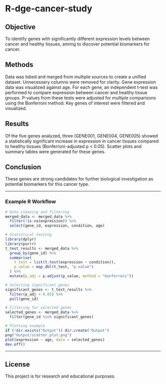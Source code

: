 # R-dge-cancer-study

## Objective
To identify genes with significantly different expression levels between cancer and healthy tissues, aiming to discover potential biomarkers for cancer.

## Methods
Data was tidied and merged from multiple sources to create a unified dataset. Unnecessary columns were removed for clarity. Gene expression data was visualized against age. For each gene, an independent t-test was performed to compare expression between cancer and healthy tissue groups. P-values from these tests were adjusted for multiple comparisons using the Bonferroni method. Key genes of interest were filtered and visualized.

## Results
Of the five genes analyzed, three (GENE001, GENE004, GENE005) showed a statistically significant increase in expression in cancer tissues compared to healthy tissues (Bonferroni-adjusted p < 0.05). Scatter plots and summary tables were generated for these genes.

## Conclusion
These genes are strong candidates for further biological investigation as potential biomarkers for this cancer type.

---

### Example R Workflow

```r
# Data cleaning and filtering
merged_data <- merged_data %>%
  filter(!is.na(expression)) %>%
  select(gene_id, expression, condition, age)

# Statistical testing
library(dplyr)
library(purrr)
t_test_results <- merged_data %>%
  group_by(gene_id) %>%
  summarise(
    t_test = list(t.test(expression ~ condition)),
    p_value = map_dbl(t_test, "p.value")
  ) %>%
  mutate(p_adj = p.adjust(p_value, method = "bonferroni"))

# Selecting significant genes
significant_genes <- t_test_results %>%
  filter(p_adj < 0.05) %>%
  pull(gene_id)

# Filtering for selected genes
selected_genes <- merged_data %>%
  filter(gene_id %in% significant_genes)

# Plotting example
if (!dir.exists("Output")) dir.create("Output")
png("Output/scatter_plot.png")
plot(expression ~ age, data = selected_genes)
dev.off()
```

---

## License

This project is for research and educational purposes.